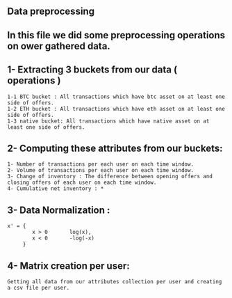 ## Data preprocessing
## In this file we did some preprocessing operations on ower gathered data.

## 1- Extracting 3 buckets from our data ( operations ) 
    1-1 BTC bucket : All transactions which have btc asset on at least one side of offers.
    1-2 ETH bucket : All transactions which have eth asset on at least one side of offers.
    1-3 native bucket: All transactions which have native asset on at least one side of offers.
## 2- Computing these attributes from our buckets:
    1- Number of transactions per each user on each time window.
    2- Volume of transactions per each user on each time window.
    3- Change of inventory : The difference between opening offers and
    closing offers of each user on each time window.
    4- Cumulative net inventory : *
## 3- Data Normalization :
    x' = {
            x > 0       log(x),
            x < 0       -log(-x)
         }
## 4- Matrix creation per user: 
    Getting all data from our attributes collection per user and creating a csv file per user.

